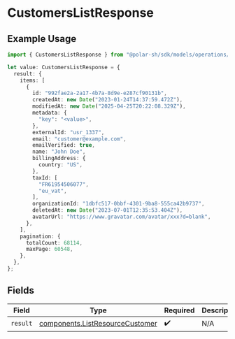 # CustomersListResponse

## Example Usage

```typescript
import { CustomersListResponse } from "@polar-sh/sdk/models/operations/customerslist.js";

let value: CustomersListResponse = {
  result: {
    items: [
      {
        id: "992fae2a-2a17-4b7a-8d9e-e287cf90131b",
        createdAt: new Date("2023-01-24T14:37:59.472Z"),
        modifiedAt: new Date("2025-04-25T20:22:08.329Z"),
        metadata: {
          "key": "<value>",
        },
        externalId: "usr_1337",
        email: "customer@example.com",
        emailVerified: true,
        name: "John Doe",
        billingAddress: {
          country: "US",
        },
        taxId: [
          "FR61954506077",
          "eu_vat",
        ],
        organizationId: "1dbfc517-0bbf-4301-9ba8-555ca42b9737",
        deletedAt: new Date("2023-07-01T12:35:53.404Z"),
        avatarUrl: "https://www.gravatar.com/avatar/xxx?d=blank",
      },
    ],
    pagination: {
      totalCount: 68114,
      maxPage: 60548,
    },
  },
};
```

## Fields

| Field                                                                              | Type                                                                               | Required                                                                           | Description                                                                        |
| ---------------------------------------------------------------------------------- | ---------------------------------------------------------------------------------- | ---------------------------------------------------------------------------------- | ---------------------------------------------------------------------------------- |
| `result`                                                                           | [components.ListResourceCustomer](../../models/components/listresourcecustomer.md) | :heavy_check_mark:                                                                 | N/A                                                                                |